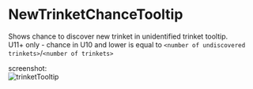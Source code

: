 # NewTrinketChanceTooltip
Shows chance to discover new trinket in unidentified trinket tooltip.<br>
U11+ only - chance in U10 and lower is equal to `<number of undiscovered trinkets>`/`<number of trinkets>`<br>

screenshot:<br>
![trinketTooltip](https://github.com/radimous/NewTrinketChanceTooltip/assets/56518192/43b70659-ef9f-4827-94a5-0a0b20c7a259)
